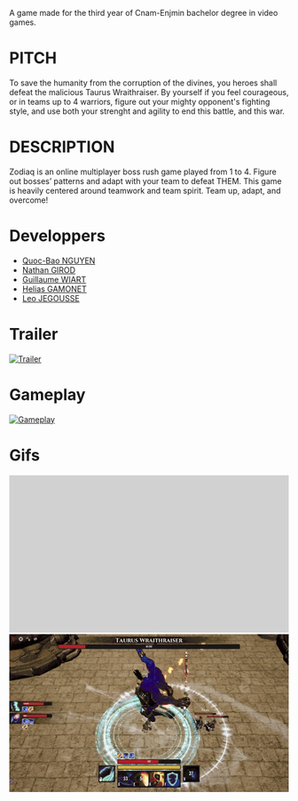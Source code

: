A game made for the third year of Cnam-Enjmin bachelor degree in video games.

# PITCH
To save the humanity from the corruption of the divines, you heroes shall defeat the malicious Taurus Wraithraiser. By yourself if you feel courageous, or in teams up to 4 warriors, figure out your mighty opponent's fighting style, and use both your strenght and agility to end this battle, and this war. 

# DESCRIPTION
Zodiaq is an online multiplayer boss rush game played from 1 to 4. 
Figure out bosses’ patterns and adapt with your team to defeat THEM. 
This game is heavily centered around teamwork and team spirit. 
Team up, adapt, and overcome!

# Developpers

- [Quoc-Bao NGUYEN](https://github.com/Baokebab)
- [Nathan GIROD](https://github.com/Blowerlop)
- [Guillaume WIART](https://github.com/Drainor-GameDev)
- [Helias GAMONET](https://github.com/LeBliblib)
- [Leo JEGOUSSE](https://github.com/26LeoJ)

# Trailer
[![Trailer](https://img.youtube.com/vi/YPPt4yNKmbs/hqdefault.jpg)](https://www.youtube.com/watch?v=YPPt4yNKmbs)

# Gameplay
[![Gameplay](https://img.youtube.com/vi/3vZ3rDpK1EE/hqdefault.jpg)](https://www.youtube.com/watch?v=3vZ3rDpK1EE)

# Gifs
![Cinematic](./Assets/Readme/Gifs/Cinematic.gif)
![Gameplay](./Assets/Readme/Gifs/Gameplay.gif)